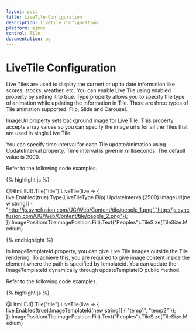 ```yaml
---
layout: post
title: LiveTile-Configuration
description: livetile configuration
platform: ejmvc
control: Tile
documentation: ug
---
```


# LiveTile Configuration

Live Tiles are used to display the current or up to date information like scores, stocks, weather, etc. You can enable Live Tile using enabled property by setting it to true. Type property allows you to specify the type of animation while updating the information in Tile. There are three types of Tile animation supported: Flip, Slide and Carousel.

ImageUrl property sets background image for Live Tile. This property accepts array values so you can specify the image url’s for all the Tiles that are used in single Live Tile. 

You can specify time interval for each Tile update/animation using UpdateInterval property. Time interval is given in milliseconds. The default value is 2000.

Refer to the following code examples.


{% highlight js %}


@Html.EJ().Tile("tile").LiveTile(live => { live.Enabled(true).Type(LiveTileType.Flip).UpdateInterval(2500).ImageUrl(new string[] { "http://js.syncfusion.com/UG/Web/Content/tile/people_1.png","http://js.syncfusion.com/UG/Web/Content/tile/people_2.png"}); }).ImagePosition(TileImagePosition.Fill).Text("Peoples").TileSize(TileSize.Medium)                    

{% endhighlight %}


In ImageTemplateId property, you can give Live Tile images outside the Tile rendering. To achieve this, you are required to give image content inside the element where the path is specified by templateid. You can update the ImageTemplateId dynamically through updateTemplateID public method.

Refer to the following code examples. 


{% highlight js %}


@Html.EJ().Tile("tile").LiveTile(live => { live.Enabled(true).ImageTemplateId(new string[] { "temp1", "temp2" }); }).ImagePosition(TileImagePosition.Fill).Text("Peoples").TileSize(TileSize.Medium)



<div id="temp1" style="background-image:url('http://js.syncfusion.com/ug/web/content/tile/people_1.png'); width:100%; height:100%;">

</div>

<div id="temp2" style="background-image: url('http://js.syncfusion.com/ug/web/content/tile/people_2.png'); width:100%; height:100%;">

</div>

{% endhighlight %}

You can specify the array of images for Live Tile through CSS classes by using ImageClass property and you can define the desired styles in the specified class.

Refer to the following code examples.


{% highlight js %}


@Html.EJ().Tile("tile").LiveTile(live => { live.Enabled(true).ImageClass(new string[] { "people1", "people2" }); }).ImagePosition(TileImagePosition.Fill).Text("Peoples").TileSize(TileSize.Medium)

<style>

    .people1 {

        background-image: url('http://js.syncfusion.com/UG/Web/Content/tile/people_1.png');

    }



    .people2 {

        background-image: url('http://js.syncfusion.com/UG/Web/Content/tile/people_2.png');

    }

</style>

{% endhighlight %}


